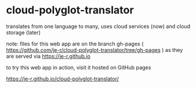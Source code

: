 # cloud-polyglot-translator

translates from one language to many, uses cloud services (now) and cloud storage (later)

note: files for this web app are 
on the branch gh-pages ( https://github.com/je-r/cloud-polyglot-translator/tree/gh-pages )
as they are served via https://je-r.github.io 

to try this web app in action, visit it hosted on GitHub pages

https://je-r.github.io/cloud-polyglot-translator/

